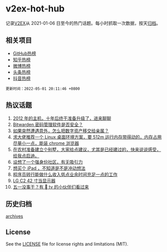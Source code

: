 # v2ex-hot-hub

 记录[V2EX](https://www.v2ex.com/)从 2021-01-06 日至今的热门话题。每小时抓取一次数据，按天[归档](archives)。
 
 ## 相关项目

- [GitHub热榜](https://github.com/snaildev/github-hot-hub)
- [知乎热榜](https://github.com/snaildev/zhihu-hot-hub)
- [微博热榜](https://github.com/snaildev/weibo-hot-hub)
- [头条热榜](https://github.com/snaildev/toutiao-hot-hub)
- [抖音热榜](https://github.com/snaildev/douyin-hot-hub)


 `更新时间：2022-05-01 20:11:46 +0800`

## 热议话题

1. [2012 年的主机，十年后终于准备升级了，进来聊聊](https://www.v2ex.com/t/850250)
1. [Bitwarden 密码管理软件是否安全？](https://www.v2ex.com/t/850294)
1. [如果突然遭遇意外，怎么把数字资产移交给亲属？](https://www.v2ex.com/t/850319)
1. [求大佬推荐一个 Linux 桌面环境方案，要 512m 运行内存带得动的，内存占用尽量小一点，能装 chrome 浏览器](https://www.v2ex.com/t/850299)
1. [在农村准备建立个别墅，大家给点建议，尤其是已经建过的，快来说说感受，给我点启迪。](https://www.v2ex.com/t/850379)
1. [设想了一个强身份社区，有无吸引力](https://www.v2ex.com/t/850266)
1. [想买个 iPad ，不知道是不是冲动想法](https://www.v2ex.com/t/850278)
1. [程序员转行能做什么收入低点业余时间充足一点的工作](https://www.v2ex.com/t/850303)
1. [LG C2 42 寸当显示器](https://www.v2ex.com/t/850286)
1. [五一没事干？有  tv 的小伙伴们看过来](https://www.v2ex.com/t/850326)

## 历史归档

[archives](archives)

## License

See the [LICENSE](LICENSE) file for license rights and limitations (MIT).
